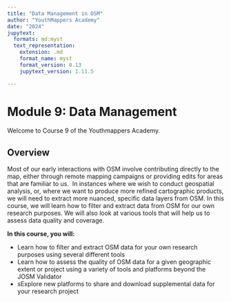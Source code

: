 ```yaml
---
title: "Data Management in OSM"
author: "YouthMappers Academy"
date: "2024"
jupytext:
  formats: md:myst
  text_representation:
    extension: .md
    format_name: myst
    format_version: 0.13
    jupytext_version: 1.11.5

---
```

# Module 9: Data Management

Welcome to Course 9 of the Youthmappers Academy. 

## Overview 
Most of our early interactions with OSM involve contributing directly to the map, either through remote mapping campaigns or providing edits for areas that are familiar to us.  In instances where we wish to conduct geospatial analysis, or, where we want to produce more refined cartographic products, we will need to extract more nuanced, specific data layers from OSM. In this course, we will learn how to filter and extract data from OSM for our own research purposes. We will also look at various tools that will help us to assess data quality and coverage. 

**In this course, you will:**
- Learn how to filter and extract OSM data for your own research purposes using several different tools
- Learn how to assess the quality of OSM data for a given geographic extent or project using a variety of tools and platforms beyond the JOSM Validator
- sExplore new platforms to share and download supplemental data for your research project